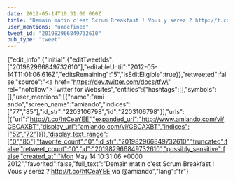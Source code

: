 ```yaml
---
date: 2012-05-14T10:31:06.000Z
title: "Demain matin c'est Scrum Breakfast ! Vous y serez ? http://t.co/htCeaYEE via <a href='http://twitter.com/amiando'>@amiando</a>″"
user_mentions: "undefined"
tweet_id: "201982966849732610"
pub_type: "tweet"
---
```

{"edit_info":{"initial":{"editTweetIds":["201982966849732610"],"editableUntil":"2012-05-14T11:01:06.616Z","editsRemaining":"5","isEditEligible":true}},"retweeted":false,"source":"<a href=\"https://dev.twitter.com/docs/tfw\" rel=\"nofollow\">Twitter for Websites</a>","entities":{"hashtags":[],"symbols":[],"user_mentions":[{"name":"ami ando","screen_name":"amiando","indices":["77","85"],"id_str":"2203106798","id":"2203106798"}],"urls":[{"url":"http://t.co/htCeaYEE","expanded_url":"http://www.amiando.com/vi/GBCAXBT","display_url":"amiando.com/vi/GBCAXBT","indices":["52","72"]}]},"display_text_range":["0","85"],"favorite_count":"0","id_str":"201982966849732610","truncated":false,"retweet_count":"0","id":"201982966849732610","possibly_sensitive":false,"created_at":"Mon May 14 10:31:06 +0000 2012","favorited":false,"full_text":"Demain matin c'est Scrum Breakfast ! Vous y serez ? http://t.co/htCeaYEE via @amiando","lang":"fr"}
